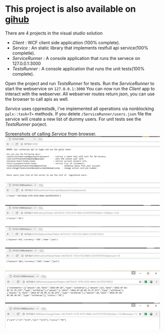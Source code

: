 # This project is also available on [gihub](https://github.com/aminroosta/Crossover-cpp)

There are 4 projects in the visual studio solution
* *Client* : WCF client side application (100% complete).
* *Service* : An static library that implements restfull api service(100% completle).
* *ServiceRunner* : A console application that runs the servece on 127.0.0.1:3000
* *TestsRunner* : A console application that runs the unit tests(100% complete).


Open the project and run *TestsRunner* for tests.
Run the *ServiceRunner* to start the webservice on `127.0.0.1:3000`
You can now run the *Client* app to interact with the webserver.
All webserver routes return *json*, you can use the browser to call apis as well.

*Service* uses cpprestsdk, i've implemented all operations via nonblocking `pplx::task<T>` methods. If you delete `/ServiceRunner/users.json` file the service will create a new list of dummy users. For unit tests see the *TestsRunner* porject.

Screenshots of calling *Service* from browser.
![Alt text](screenshots/11.png?raw=true "Service Rest API")
![Alt text](screenshots/12.png?raw=true "Service Rest API")
![Alt text](screenshots/13.png?raw=true "Service Rest API")
![Alt text](screenshots/14.png?raw=true "Service Rest API")
![Alt text](screenshots/15.png?raw=true "Service Rest API")
![Alt text](screenshots/16.png?raw=true "Service Rest API")
![Alt text](screenshots/17.png?raw=true "Service Rest API")

